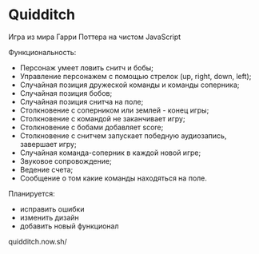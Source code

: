 # Quidditch
Игра из мира Гарри Поттера на чистом  JavaScript

Функциональность:
- Персонаж умеет ловить снитч и бобы;
- Управление персонажем с помощью стрелок (up, right, down, left);
- Случайная позиция дружеской команды и команды соперника;
- Случайная позиция бобов;
- Случайная позиция снитча на поле;
- Столкновение с соперником или землей - конец игры;
- Столкновение с командой не заканчивает игру;
- Столкновение с бобами добавляет score;
- Столкновение с снитчем запускает победную аудиозапись, завершает игру;
- Случайная команда-соперник в каждой новой игре;
- Звуковое сопровождение;
- Ведение счета;
- Сообщение о том какие команды находяться на поле.

Планируется:
- исправить ошибки
- изменить дизайн
- добавить новый функционал 

quidditch.now.sh/
